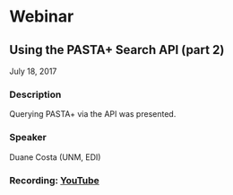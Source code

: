 # Webinar

## Using the PASTA+ Search API (part 2)

July 18, 2017

### Description

Querying PASTA+ via the API was presented.

### Speaker

Duane Costa (UNM, EDI)

### Recording: [YouTube](https://youtu.be/IL7IsXGbFAE)

<!-- Webinars -->

